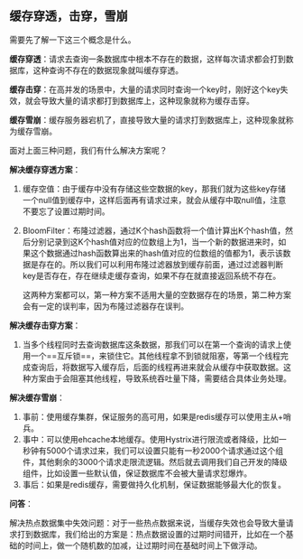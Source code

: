 ## 缓存穿透，击穿，雪崩

需要先了解一下这三个概念是什么。

**缓存穿透**：请求去查询一条数据库中根本不存在的数据，这样每次请求都会打到数据库，这种查询不存在的数据现象就叫缓存穿透。

**缓存击穿**：在高并发的场景中，大量的请求同时查询一个key时，刚好这个key失效，就会导致大量的请求都打到数据库上，这种现象就称为缓存击穿。

**缓存雪崩**：缓存服务器宕机了，直接导致大量的请求打到数据库上，这种现象就称为缓存雪崩。



面对上面三种问题，我们有什么解决方案呢？

**解决缓存穿透方案**：

1. 缓存空值：由于缓存中没有存储这些空数据的key，那我们就为这些key存储一个null值到缓存中，这样后面再有请求过来，就会从缓存中取null值，注意不要忘了设置过期时间。

2. BloomFilter：布隆过滤器，通过K个hash函数将一个值计算出K个hash值，然后分别记录到这K个hash值对应的位数组上为1，当一个新的数据进来时，如果这个数据通过hash函数算出来的hash值对应的位数组的值都为1，表示该数据是存在的。所以我们可以利用布隆过滤器放到缓存前面，通过过滤器判断key是否存在，存在继续走缓存查询，如果不存在就直接返回系统不存在。

   这两种方案都可以，第一种方案不适用大量的空数据存在的场景，第二种方案会有一定的误判率，因为布隆过滤器存在误判。

**解决缓存击穿方案**：

1. 当多个线程同时去查询数据库这条数据，那我们可以在第一个查询的请求上使用一个==互斥锁==，来锁住它。其他线程拿不到锁就阻塞，等第一个线程完成查询后，将数据写入缓存后，后面的线程再进来就会从缓存中获取数据。这种方案由于会阻塞其他线程，导致系统吞吐量下降，需要结合具体业务处理。

**解决缓存雪崩**：

1. 事前：使用缓存集群，保证服务的高可用，如果是redis缓存可以使用主从+哨兵。
2. 事中：可以使用ehcache本地缓存。使用Hystrix进行限流或者降级，比如一秒钟有5000个请求过来，我们可以设置只能有一秒2000个请求通过这个组件，其他剩余的3000个请求走限流逻辑。然后就去调用我们自己开发的降级组件，比如设置一些默认值，保证数据库不会被大量请求怼爆炸。
3. 事后：如果是redis缓存，需要做持久化机制，保证数据能够最大化的恢复。



**问答**：

解决热点数据集中失效问题：对于一些热点数据来说，当缓存失效也会导致大量请求打到数据库，我们给出的方案是：热点数据设置的过期时间错开，比如在一个基础的时间上，做一个随机数的加减，让过期时间在基础时间上下做浮动。